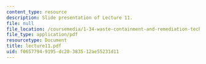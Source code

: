 ```yaml
---
content_type: resource
description: Slide presentation of Lecture 11.
file: null
file_location: /coursemedia/1-34-waste-containment-and-remediation-technology-spring-2004/f06577949195dc20383512ae55231d11_lecture11.pdf
file_type: application/pdf
resourcetype: Document
title: lecture11.pdf
uid: f0657794-9195-dc20-3835-12ae55231d11
---
```

